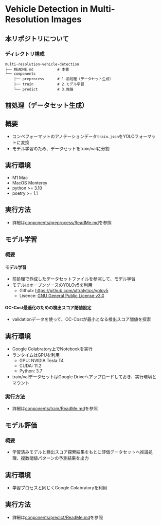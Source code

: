 # Vehicle Detection in Multi-Resolution Images 
## 本リポジトリについて
### ディレクトリ構成
```
multi-resolution-vehicle-detection
├── README.md           # 本書
└── components
    ├── preprocess      # 1.前処理（データセット生成）
    ├── train           # 2.モデル学習
    └── predict         # 3.推論
```


## 前処理（データセット生成）
## 概要
- コンペフォーマットのアノテーションデータ`train.json`をYOLOフォーマットに変換
- モデル学習のため、データセットをtrain/valに分割

## 実行環境
- M1 Mac
- MacOS Monterey
- python >= 3.10
- poetry >= 1.1

## 実行方法
- 詳細は[conponents/preprocess/ReadMe.md](components/preprocess/Readme.md)を参照

## モデル学習
### 概要
#### モデル学習
  - 前処理で作成したデータセットファイルを参照して、モデル学習
  - モデルはオープンソースのYOLOv5を利用
    - Github: https://github.com/ultralytics/yolov5
    - Lisence: [GNU General Public License v3.0](https://github.com/ultralytics/yolov5/blob/master/LICENSE)
#### OC-Cost最適化のための検出スコア閾値設定
  - validationデータを使って、OC-Costが最小となる検出スコア閾値を探索

## 実行環境
- Google Colabratory上でNotebookを実行
- ランタイムはGPUを利用
  - GPU: NVIDIA Tesla T4
  - CUDA: 11.2
  - Python: 3.7
- train/valデータセットはGoogle Driveへアップロードしておき、実行環境とマウント
### 実行方法
- 詳細は[conponents/train/ReadMe.md](components/train/Readme.md)を参照

## モデル評価
### 概要
- 学習済みモデルと検出スコア探索結果をもとに評価データセットへ推論処理、複数閾値パターンの予測結果を出力

## 実行環境
- 学習プロセスと同じくGoogle Colabratoryを利用
## 実行方法
- 詳細は[conponents/predict/ReadMe.md](components/predict/Readme.md)を参照
